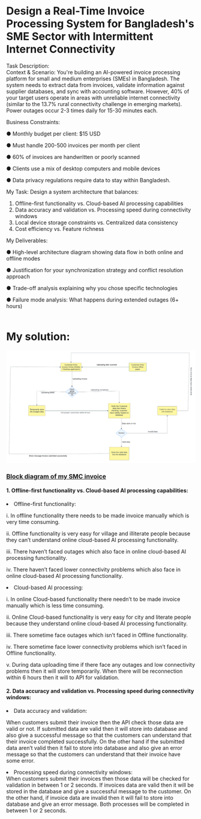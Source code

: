 # Design a Real-Time Invoice Processing System for Bangladesh's SME Sector with Intermittent Internet Connectivity

Task Description:<br>
Context & Scenario: 
You're building an AI-powered invoice processing platform for small and medium 
enterprises (SMEs) in Bangladesh. The system needs to extract data from invoices, 
validate information against supplier databases, and sync with accounting software. 
However, 40% of your target users operate in areas with unreliable internet connectivity 
(similar to the 13.7% rural connectivity challenge in emerging markets). Power outages 
occur 2-3 times daily for 15-30 minutes each.

Business Constraints:

● Monthly budget per client: $15 USD

● Must handle 200-500 invoices per month per client

● 60% of invoices are handwritten or poorly scanned

● Clients use a mix of desktop computers and mobile devices

● Data privacy regulations require data to stay within Bangladesh.

My Task: 
Design a system architecture that balances: 
1. Offline-first functionality vs. Cloud-based AI processing capabilities 
2. Data accuracy and validation vs. Processing speed during connectivity windows 
3. Local device storage constraints vs. Centralized data consistency 
4. Cost efficiency vs. Feature richness

My Deliverables: 

● High-level architecture diagram showing data flow in both online and offline 
modes

● Justification for your synchronization strategy and conflict resolution approach 

● Trade-off analysis explaining why you chose specific technologies 

● Failure mode analysis: What happens during extended outages (6+ hours)
<br><br>
<h1>My solution:</h1>

![picture](architecture_design.png)
<br>
<a href="https://lucid.app/lucidchart/4d4fcdb6-451f-47f7-b06b-b125a0840766/edit?viewport_loc=-3022%2C-1377%2C4657%2C2534%2C0_0&invitationId=inv_499ee04f-0c8c-4eb6-b3ea-4795da14d8ae"><h3> Block diagram of my SMC invoice</h3></a>

<p><h4> 1. Offline-first functionality vs. Cloud-based AI processing capabilities:</h4>

<li>Offline-first functionality:</li>

i. In offline functionality there needs to be made invoice manually which is very time consuming.

ii. Offline functionality is very easy for village and illiterate people because they can’t understand online cloud-based AI processing functionality.

iii. There haven’t faced outages which also face in online cloud-based AI processing functionality.

iv. There haven’t faced lower connectivity problems which also face in online cloud-based AI processing functionality.

<li>Cloud-based AI processing:</li>

i. In online Cloud-based functionality there needn’t to be made invoice manually which is less time consuming.

ii. Online Cloud-based functionality is very easy for city and literate people because they understand online cloud-based AI processing functionality.

iii. There sometime face outages which isn’t faced in Offline functionality.

iv. There sometime face lower connectivity problems which isn’t faced in Offline functionality.

v. During data uploading time if there face any outages and low connectivity problems then it will store temporarily. When there will be reconnection within 6 hours then it will to API for validation.
</p>

<h4>2. Data accuracy and validation vs. Processing speed during connectivity windows:</h4>
<li>Data accuracy and validation:</li>
<p>When customers submit their invoice then the API check those data are valid or not. If submitted data are valid then it will store into database and also give a successful message so that the customers can understand that their invoice completed successfully. On the other hand if the submitted data aren’t valid then it fail to store into database and also give an error message so that the customers can understand that their invoice have some error.
<li>Processing speed during connectivity windows:</li>
When customers submit their invoices then those data will be checked for validation in between 1 or 2 seconds. If invoices data are valid then it will be stored in the database and give a successful message to the customer. On the other hand, if invoice data are invalid then it will fail to store into database and give an error message. Both processes will be completed in between 1 or 2 seconds.</p>
